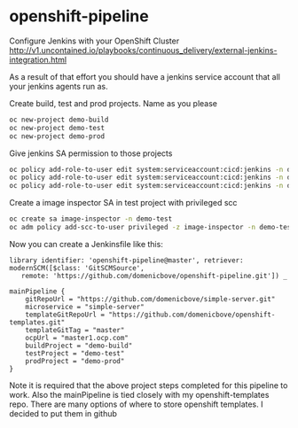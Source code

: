 # openshift-pipeline

Configure Jenkins with your OpenShift Cluster
http://v1.uncontained.io/playbooks/continuous_delivery/external-jenkins-integration.html

As a result of that effort you should have a jenkins service account that all your jenkins agents run as.

Create build, test and prod projects. Name as you please
```bash
oc new-project demo-build
oc new-project demo-test
oc new-project demo-prod
```

Give jenkins SA permission to those projects
```bash
oc policy add-role-to-user edit system:serviceaccount:cicd:jenkins -n demo-build
oc policy add-role-to-user edit system:serviceaccount:cicd:jenkins -n demo-test
oc policy add-role-to-user edit system:serviceaccount:cicd:jenkins -n demo-prod
```

Create a image inspector SA in test project with privileged scc
```bash
oc create sa image-inspector -n demo-test
oc adm policy add-scc-to-user privileged -z image-inspector -n demo-test
```

Now you can create a Jenkinsfile like this:
```
library identifier: 'openshift-pipeline@master', retriever: modernSCM([$class: 'GitSCMSource',
   remote: 'https://github.com/domenicbove/openshift-pipeline.git']) _

mainPipeline {
    gitRepoUrl = "https://github.com/domenicbove/simple-server.git"
    microservice = "simple-server"
    templateGitRepoUrl = "https://github.com/domenicbove/openshift-templates.git"
    templateGitTag = "master"
    ocpUrl = "master1.ocp.com"
    buildProject = "demo-build"
    testProject = "demo-test"
    prodProject = "demo-prod"
}
```

Note it is required that the above project steps completed for this pipeline to work. Also the mainPipeline is tied closely with my openshift-templates repo. There are many options of where to store openshift templates. I decided to put them in github
